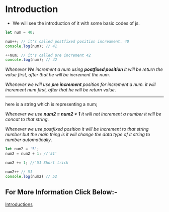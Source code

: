 # Introduction

* We will see the introduction of it with some basic codes of js.

```Javascript
let num = 40;

num++; // it's called postfixed position increament. 40
console.log(num); // 41

++num; // it's called pre increment 42
console.log(num); // 42

```

_Whenever We increment a num using __postfixed position__ it will be return the value first, after that he will be increment the num_.

_Whenever we will use __pre increment__ position for increment a num. it will increment num first, after that he will be return value_.

---
here is a string which is representing a num;

_Whenever we use __num2 = num2 + 1__ it will not increment a number it will be concat to that string_.

_Whenever we use postfixed position it will be increment to that string number but the main thing is it will change the data type of it string to number automatically_.

```Javascript
let num2 = '5';
num2 = num2 + 1; //'51'

num2 += 1; //'51 Short trick

num2++ // 51
console.log(num2) // 52

```

## For More Information Click Below:-

[Introductions](../js/1-Introduction/)